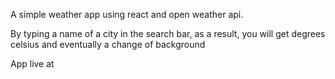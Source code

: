 A simple weather app using react and open weather api.

By typing a name of a city in the search bar, as a result, you will get degrees celsius and eventually a change of background

App live at 
